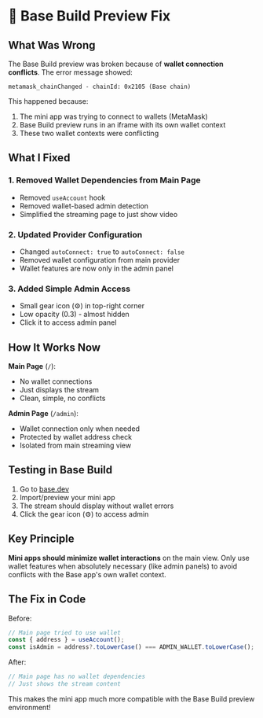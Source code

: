 # 🔧 Base Build Preview Fix

## What Was Wrong

The Base Build preview was broken because of **wallet connection conflicts**. The error message showed:
```
metamask_chainChanged - chainId: 0x2105 (Base chain)
```

This happened because:
1. The mini app was trying to connect to wallets (MetaMask)
2. Base Build preview runs in an iframe with its own wallet context
3. These two wallet contexts were conflicting

## What I Fixed

### 1. Removed Wallet Dependencies from Main Page
- Removed `useAccount` hook
- Removed wallet-based admin detection
- Simplified the streaming page to just show video

### 2. Updated Provider Configuration
- Changed `autoConnect: true` to `autoConnect: false`
- Removed wallet configuration from main provider
- Wallet features are now only in the admin panel

### 3. Added Simple Admin Access
- Small gear icon (⚙️) in top-right corner
- Low opacity (0.3) - almost hidden
- Click it to access admin panel

## How It Works Now

**Main Page** (`/`):
- No wallet connections
- Just displays the stream
- Clean, simple, no conflicts

**Admin Page** (`/admin`):
- Wallet connection only when needed
- Protected by wallet address check
- Isolated from main streaming view

## Testing in Base Build

1. Go to [base.dev](https://base.dev)
2. Import/preview your mini app
3. The stream should display without wallet errors
4. Click the gear icon (⚙️) to access admin

## Key Principle

**Mini apps should minimize wallet interactions** on the main view. Only use wallet features when absolutely necessary (like admin panels) to avoid conflicts with the Base app's own wallet context.

## The Fix in Code

Before:
```typescript
// Main page tried to use wallet
const { address } = useAccount();
const isAdmin = address?.toLowerCase() === ADMIN_WALLET.toLowerCase();
```

After:
```typescript
// Main page has no wallet dependencies
// Just shows the stream content
```

This makes the mini app much more compatible with the Base Build preview environment!

